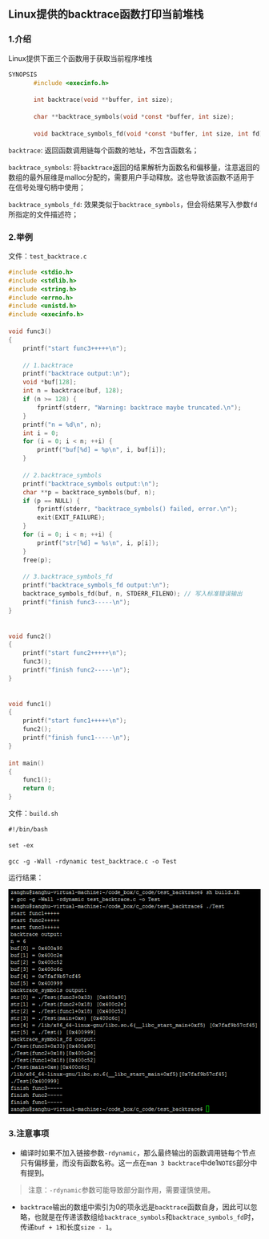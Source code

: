 ## Linux提供的backtrace函数打印当前堆栈

### 1.介绍

Linux提供下面三个函数用于获取当前程序堆栈

```c
SYNOPSIS
       #include <execinfo.h>

       int backtrace(void **buffer, int size);

       char **backtrace_symbols(void *const *buffer, int size);

       void backtrace_symbols_fd(void *const *buffer, int size, int fd);
```

`backtrace`: 返回函数调用链每个函数的地址，不包含函数名；

`backtrace_symbols`: 将`backtrace`返回的结果解析为函数名和偏移量，注意返回的数组的最外层维是malloc分配的，需要用户手动释放。这也导致该函数不适用于在信号处理句柄中使用；

`backtrace_symbols_fd`: 效果类似于`backtrace_symbols`，但会将结果写入参数`fd`所指定的文件描述符；

### 2.举例

文件：`test_backtrace.c`
```c
#include <stdio.h>
#include <stdlib.h>
#include <string.h>
#include <errno.h>
#include <unistd.h>
#include <execinfo.h>

void func3()
{
    printf("start func3+++++\n");

    // 1.backtrace
    printf("backtrace output:\n");
    void *buf[128];
    int n = backtrace(buf, 128);
    if (n >= 128) {
        fprintf(stderr, "Warning: backtrace maybe truncated.\n");
    }
    printf("n = %d\n", n);
    int i = 0;
    for (i = 0; i < n; ++i) {
        printf("buf[%d] = %p\n", i, buf[i]);
    }

    // 2.backtrace_symbols
    printf("backtrace_symbols output:\n");
    char **p = backtrace_symbols(buf, n);
    if (p == NULL) {
        fprintf(stderr, "backtrace_symbols() failed, error.\n");
        exit(EXIT_FAILURE);
    }
    for (i = 0; i < n; ++i) {
        printf("str[%d] = %s\n", i, p[i]);
    }
    free(p);

    // 3.backtrace_symbols_fd
    printf("backtrace_symbols_fd output:\n");
    backtrace_symbols_fd(buf, n, STDERR_FILENO); // 写入标准错误输出
    printf("finish func3-----\n");
}


void func2()
{
    printf("start func2+++++\n");
    func3();
    printf("finish func2-----\n");
}


void func1()
{
    printf("start func1+++++\n");
    func2();
    printf("finish func1-----\n");
}

int main()
{
    func1();
    return 0;
} 
```

文件：`build.sh`
```shell
#!/bin/bash

set -ex

gcc -g -Wall -rdynamic test_backtrace.c -o Test
```

运行结果：

![](/assets/c057_001.PNG)

### 3.注意事项

* 编译时如果不加入链接参数`-rdynamic`，那么最终输出的函数调用链每个节点只有偏移量，而没有函数名称。这一点在`man 3 backtrace`中de1`NOTES`部分中有提到。
> 注意：`-rdynamic`参数可能导致部分副作用，需要谨慎使用。

* `backtrace`输出的数组中索引为0的项永远是`backtrace`函数自身，因此可以忽略，也就是在传递该数组给`backtrace_symbols`和`backtrace_symbols_fd`时，传递`buf + 1`和长度`size - 1`。